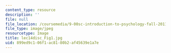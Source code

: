 ```yaml
---
content_type: resource
description: ''
file: null
file_location: /coursemedia/9-00sc-introduction-to-psychology-fall-2011/899ed9c106f1ac8180b2af45639e1a7e_lec14disc_Fig1.jpg
file_type: image/jpeg
resourcetype: Image
title: lec14disc_Fig1.jpg
uid: 899ed9c1-06f1-ac81-80b2-af45639e1a7e
---
```


